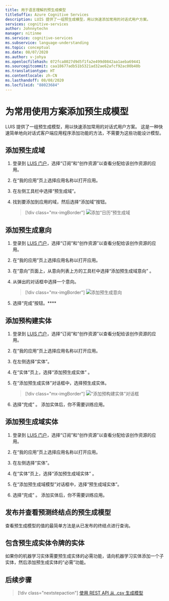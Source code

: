 ```yaml
---
title: 用于语言理解的预生成模型
titleSuffix: Azure Cognitive Services
description: LUIS 提供了一组预生成模型，用以快速添加常用的对话式用户方案。
services: cognitive-services
author: Johnnytechn
manager: nitinme
ms.service: cognitive-services
ms.subservice: language-understanding
ms.topic: conceptual
ms.date: 08/07/2020
ms.author: v-johya
ms.openlocfilehash: 072fca8027d9d5f1fa2e499d0842aa1aeba69441
ms.sourcegitcommit: caa18677adb51b5321ad32ae62afcf92ac00b40b
ms.translationtype: HT
ms.contentlocale: zh-CN
ms.lasthandoff: 08/08/2020
ms.locfileid: "88023684"
---
```

# <a name="add-prebuilt-models-for-common-usage-scenarios"></a>为常用使用方案添加预生成模型

LUIS 提供了一组预生成模型，用以快速添加常用的对话式用户方案。 这是一种快速简单地向对话式客户端应用程序添加功能的方法，不需要为这些功能设计模型。

## <a name="add-a-prebuilt-domain"></a>添加预生成域

1. 登录到 [LUIS 门户](https://www.luis.ai)，选择“订阅”和“创作资源”以查看分配给该创作资源的应用。
1. 在“我的应用”页上选择应用名称以打开应用。

1. 在左侧工具栏中选择“预生成域”。

1. 找到要添加到应用的域，然后选择“添加域”按钮。

    > [!div class="mx-imgBorder"]
    > ![添加“日历”预生成域](./media/luis-prebuilt-domains/add-prebuilt-domain.png)

## <a name="add-a-prebuilt-intent"></a>添加预生成意向

1. 登录到 [LUIS 门户](https://www.luis.ai)，选择“订阅”和“创作资源”以查看分配给该创作资源的应用。
1. 在“我的应用”页上选择应用名称以打开应用。

1. 在“意向”页面上，从意向列表上方的工具栏中选择“添加预生成域意向” 。

1. 从弹出的对话框中选择一个意向。

    > [!div class="mx-imgBorder"]
    > ![添加预生成意向](./media/luis-prebuilt-domains/add-prebuilt-domain-intents.png)

1. 选择“完成”按钮。****

## <a name="add-a-prebuilt-entity"></a>添加预构建实体
1. 登录到 [LUIS 门户](https://www.luis.ai)，选择“订阅”和“创作资源”以查看分配给该创作资源的应用。
1. 在“我的应用”页上选择应用名称以打开应用。
1. 在左侧选择“实体”。

1. 在“实体”页上，选择“添加预生成实体” 。

1. 在“添加预生成实体”对话框中，选择预生成实体。

    > [!div class="mx-imgBorder"]
    > ![“添加预构建实体”对话框](./media/luis-prebuilt-domains/add-prebuilt-entity.png)

1. 选择“完成”  。 添加实体后，你不需要训练应用。

## <a name="add-a-prebuilt-domain-entity"></a>添加预生成域实体
1. 登录到 [LUIS 门户](https://www.luis.ai)，选择“订阅”和“创作资源”以查看分配给该创作资源的应用。
1. 在“我的应用”页上选择应用名称以打开应用。
1. 在左侧选择“实体”。

1. 在“实体”页上，选择“添加预生成域实体” 。

1. 在“添加预生成域模型”对话框中，选择“预生成域实体”。

1. 选择“完成”  。 添加实体后，你不需要训练应用。

## <a name="publish-to-view-prebuilt-model-from-prediction-endpoint"></a>发布并查看预测终结点的预生成模型

查看预生成模型的值的最简单方法是从已发布的终结点进行查询。

## <a name="entities-containing-a-prebuilt-entity-token"></a>包含预生成实体令牌的实体

如果你的机器学习实体需要预生成实体的必需功能，请向机器学习实体添加一个子实体，然后添加预生成实体的“必需”功能。

## <a name="next-steps"></a>后续步骤
> [!div class="nextstepaction"]
> [使用 REST API 从 .csv 生成模型](./luis-tutorial-node-import-utterances-csv.md)

